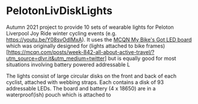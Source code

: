 # PelotonLivDiskLights
Autumn 2021 project to provide 10 sets of wearable lights for Peloton Liverpool Joy Ride winter cycling events (e.g. https://youtu.be/Y08svOdIMxA). It uses the [MCQN My Bike's Got LED board](github.com/mcqn/my-bikes-got-led) which was originally designed for (lights attached to bike frames)[https://mcqn.com/posts/week-842-all-about-active-travel/?utm_source=dlvr.it&utm_medium=twitter] but is equally good for most situations involving battery powered addressable L

The lights consist of large circular disks on the front and back of each cyclist, attached with webbing straps. Each contains a disk of 93 addressable LEDs. The board and battery (4 x 18650) are in a waterproof(ish) pouch which is attached to 
